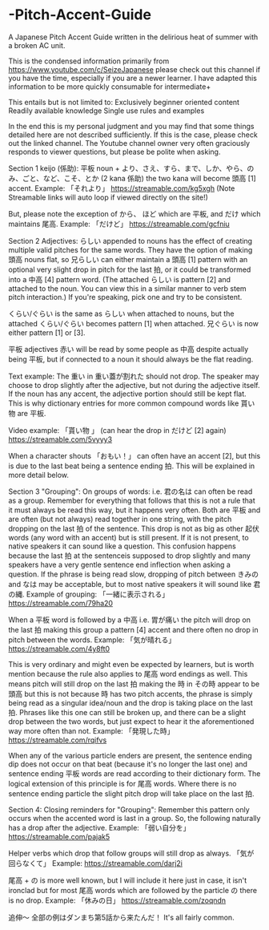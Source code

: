 # -Pitch-Accent-Guide
A Japanese Pitch Accent Guide written in the delirious heat of summer with a broken AC unit. 


This is the condensed information primarily from https://www.youtube.com/c/SeizeJapanese please check out this channel if you have the time, especially if you are a newer learner. I have adapted this information to be more quickly consumable for intermediate+

This entails but is not limited to:
Exclusively beginner oriented content
Readily available knowledge
Single use rules and examples

In the end this is my personal judgment and you may find that some things detailed here are not described sufficiently. If this is the case, please check out the linked channel. The Youtube channel owner very often graciously responds to viewer questions, but please be polite when asking. 

  Section 1 keijo (係助): 
平板 noun + より、さえ、すら、まで、しか、やら、のみ、ごと、など、こそ、とか (2 kana 係助) the two kana will become 頭高 [1] accent.
Example:
「それより」
https://streamable.com/kg5xgh
(Note Streamable links will auto loop if viewed directly on the site!)

But, please note the exception of から、 ほど which are 平板,  and だけ which maintains 尾高.
Example:
「だけど」
https://streamable.com/gcfniu

Section 2 Adjectives:
らしい appended to nouns has the effect of creating multiple valid pitches for the same words. They have the option of making 頭高 nouns flat, so 兄らしい can either maintain a 頭高 [1] pattern with an optional very slight drop in pitch for the last 拍, or it could be transformed into a 中高 [4] pattern word. (The attached らしい is pattern [2] and attached to the noun. You can view this in a similar manner to verb stem pitch interaction.) If you're speaking, pick one and try to be consistent.

くらい/ぐらい is the same as らしい when attached to nouns, but the attached くらい/ぐらい becomes pattern [1] when attached. 兄ぐらい is now either pattern [1] or [3].

平板 adjectives 赤い will be read by some people as 中高 despite actually being 平板, but if connected to a noun it should always be the flat reading. 

Text example:
The 重い in 重い蓋が割れた should not drop. The speaker may choose to drop slightly after the adjective, but not during the adjective itself. If the noun has any accent, the adjective portion should still be kept flat. This is why dictionary entries for more common compound words like 貰い物 are 平板. 

Video example:
「貰い物 」 (can hear the drop in だけど [2] again)
https://streamable.com/5vyyy3

When a character shouts 「おもい！」 can often have an accent [2], but this is due to the last beat being a sentence ending 拍. This will be explained in more detail below. 

Section 3 "Grouping":
On groups of words: i.e. 君の名は can often be read as a group. Remember for everything that follows that this is not a rule that it must always be read this way, but it happens very often. Both are 平板 and are often (but not always) read together in one string, with the pitch dropping on the last 拍 of the sentence. This drop is not as big as other 起伏 words (any word with an accent) but is still present. If it is not present, to native speakers it can sound like a question. This confusion happens because the last 拍 at the sentenceis supposed to drop slightly and many speakers have a very gentle sentence end inflection when asking a question. If the phrase is being read slow, dropping of pitch between きみの and なは may be acceptable, but to most native speakers it will sound like 君の縄. 
Example of grouping:
「一緒に表示される」
https://streamable.com/79ha20

When a 平板 word is followed by a 中高  i.e. 胃が痛い the pitch will drop on the last 拍 making this group a pattern [4] accent and there often no drop in pitch between the words.
Example:
「気が晴れる」
https://streamable.com/4y8ft0

This is very ordinary and might even be expected by learners, but is worth mention because the rule also applies to 尾高 word endings as well. This means pitch will still drop on the last 拍 making the 時 in その時 appear to be 頭高 but this is not because 時 has two pitch accents, the phrase is simply being read as a singular idea/noun and the drop is taking place on the last 拍. Phrases like this one can still be broken up, and there can be a slight drop between the two words, but just expect to hear it the aforementioned way more often than not. 
Example: 
「発現した時」
https://streamable.com/rqifvs

When any of the various particle enders are present, the sentence ending dip does not occur on that beat (because it's no longer the last one) and sentence ending 平板 words are read according to their dictionary form. The logical extension of this principle is for 尾高 words. Where there is no sentence ending particle the slight pitch drop will take place on the last 拍. 

Section 4: Closing reminders for "Grouping": 
Remember this pattern only occurs when the accented word is last in a group. So, the following naturally has a drop after the adjective. 
Example:
「弱い自分を」 
https://streamable.com/pajak5

Helper verbs which drop that follow groups will still drop as always.
「気が回らなくて」
Example: https://streamable.com/darj2i


尾高 + の is more well known, but I will include it here just in case, it isn't ironclad but for most 尾高 words which are followed by the particle の there is no drop. 
Example:
「休みの日」
https://streamable.com/zoqndn

追伸～ 全部の例はダンまち第5話から来たんだ！
It's all fairly common. 
